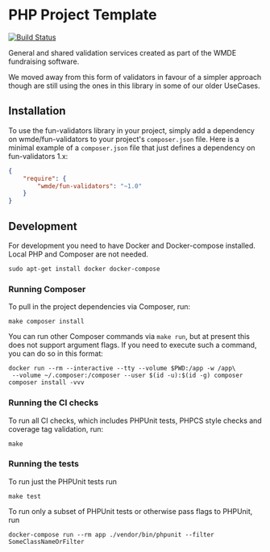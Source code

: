 # PHP Project Template

[![Build Status](https://travis-ci.org/wmde/fun-validators.svg?branch=master)](https://travis-ci.org/wmde/fun-validators)

General and shared validation services created as part of the WMDE fundraising software.

We moved away from this form of validators in favour of a simpler approach though are still
using the ones in this library in some of our older UseCases. 

## Installation

To use the fun-validators library in your project, simply add a dependency on wmde/fun-validators
to your project's `composer.json` file. Here is a minimal example of a `composer.json`
file that just defines a dependency on fun-validators 1.x:

```json
{
    "require": {
        "wmde/fun-validators": "~1.0"
    }
}
```

## Development

For development you need to have Docker and Docker-compose installed. Local PHP and Composer are not needed.

    sudo apt-get install docker docker-compose

### Running Composer

To pull in the project dependencies via Composer, run:

    make composer install

You can run other Composer commands via `make run`, but at present this does not support argument flags.
If you need to execute such a command, you can do so in this format:

    docker run --rm --interactive --tty --volume $PWD:/app -w /app\
     --volume ~/.composer:/composer --user $(id -u):$(id -g) composer composer install -vvv

### Running the CI checks

To run all CI checks, which includes PHPUnit tests, PHPCS style checks and coverage tag validation, run:

    make
    
### Running the tests

To run just the PHPUnit tests run

    make test

To run only a subset of PHPUnit tests or otherwise pass flags to PHPUnit, run

    docker-compose run --rm app ./vendor/bin/phpunit --filter SomeClassNameOrFilter

